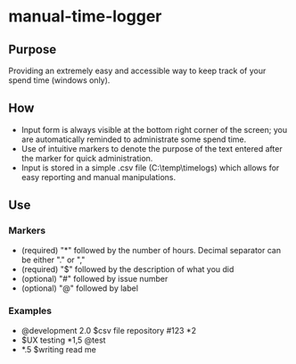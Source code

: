 # manual-time-logger

## Purpose

Providing an extremely easy and accessible way to keep track of your spend time (windows only).

## How

* Input form is always visible at the bottom right corner of the screen; you are automatically reminded to administrate some spend time.
* Use of intuitive markers to denote the purpose of the text entered after the marker for quick administration.
* Input is stored in a simple .csv file (C:\temp\timelogs) which allows for easy reporting and manual manipulations.

## Use

### Markers

* (required) "\*" followed by the number of hours. Decimal separator can be either "." or ","
* (required) "$" followed by the description of what you did
* (optional) "\#" followed by issue number
* (optional) "@" followed by label

### Examples

* @development 2.0 $csv file repository \#123 \*2
* $UX testing \*1,5 @test
* \*.5 $writing read me
